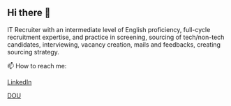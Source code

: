 ## Hi there 👋

IT Recruiter with an intermediate level of English proficiency, full-cycle recruitment expertise, and practice in screening, sourcing of tech/non-tech candidates, interviewing, vacancy creation, mails and feedbacks, creating sourcing strategy.

📫 How to reach me:
 
 [LinkedIn](https://www.linkedin.com/in/viktoriia-kurhanevych/)
 
 [DOU](https://dou.ua/users/viktoriia-kurhanevych/)

